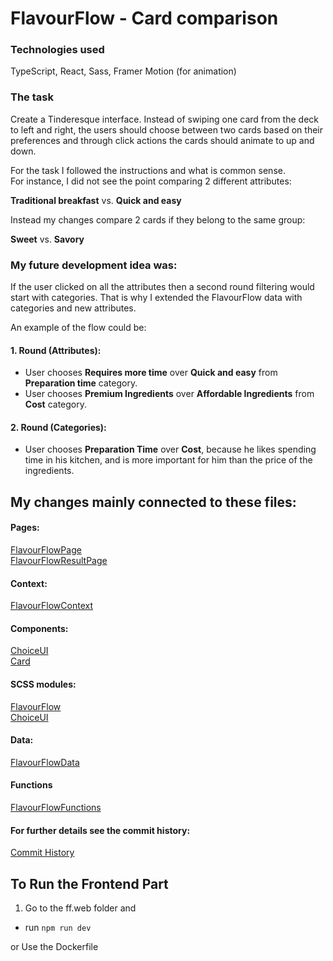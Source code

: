 # FlavourFlow - Card comparison  

### Technologies used  
TypeScript, React, Sass, Framer Motion (for animation)

### The task 

Create a Tinderesque interface. Instead of swiping one card from the deck to left and right, the users should choose between two cards based on their preferences and through click actions the cards should animate to up and down.  

For the task I followed the instructions and what is common sense.  
For instance, I did not see the point comparing 2 different attributes:

**Traditional breakfast** vs. **Quick and easy**  

Instead my changes compare 2 cards if they belong to the same group:   

**Sweet** vs. **Savory**

### My future development idea was:  
If the user clicked on all the attributes then a second round filtering would start with categories.
That is why I extended the FlavourFlow data with categories and new attributes.  


An example of the flow could be:  

#### 1. Round (Attributes):  
- User chooses **Requires more time** over **Quick and easy** from **Preparation time** category.  
- User chooses **Premium Ingredients** over **Affordable Ingredients** from **Cost** category.  

#### 2. Round (Categories):  
- User chooses **Preparation Time** over **Cost**, because he likes spending time in his kitchen, and is more important for him than the price of the ingredients.

## My changes mainly connected to these files: 

#### Pages:
[FlavourFlowPage](ff.web/src/components/pages/FlavourFlowPage.tsx)  
[FlavourFlowResultPage](ff.web/src/components/pages/FlavourFlowResultPage.tsx)  

#### Context:
[FlavourFlowContext](ff.web/src/context/FlavourFlowContext.tsx)  

#### Components:
[ChoiceUI](ff.web/src/components/organisms/ChoiceUI.tsx)  
[Card](ff.web/src/components/atoms/Card.tsx)  

#### SCSS modules:
[FlavourFlow](ff.web/src/scss/components/pages/FlavourFlow.module.scss)  
[ChoiceUI](ff.web/src/scss/components/organisms/ChoiceUI.module.scss)  

#### Data:
[FlavourFlowData](ff.web/src/utils/FlavourFlowData.ts)  

#### Functions
[FlavourFlowFunctions](ff.web/src/utils/FlavourFlowFunctions.ts)  

#### For further details see the commit history:
[Commit History](https://github.com/lilla-nemeth/card-sorting-task/commits/main/?author=lilla-nemeth&before=e7ad6696bc00db884421cbcfb26b3e6879576109+35)  

## To Run the Frontend Part

1. Go to the ff.web folder and

- run `npm run dev`

or Use the Dockerfile
